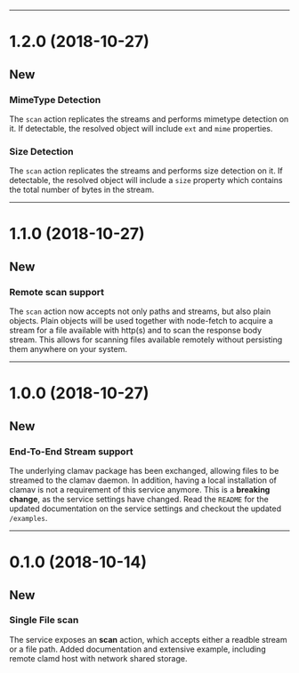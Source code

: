 -----------------------------
<a name="1.2.0"></a>
# 1.2.0 (2018-10-27)

## New

### MimeType Detection
The `scan` action replicates the streams and performs mimetype detection on it. If detectable, the resolved object will include `ext` and `mime` properties.

### Size Detection
The `scan` action replicates the streams and performs size detection on it. If detectable, the resolved object will include a `size` property which contains the total number of bytes in the stream.

-----------------------------
<a name="1.1.0"></a>
# 1.1.0 (2018-10-27)

## New

### Remote scan support
The `scan` action now accepts not only paths and streams, but also plain objects. Plain objects will be used together with node-fetch to acquire a stream for a file available with http(s) and to scan 
the response body stream. This allows for scanning files available remotely without persisting them anywhere on your system. 

-----------------------------
<a name="1.0.0"></a>
# 1.0.0 (2018-10-27)

## New

### End-To-End Stream support
The underlying clamav package has been exchanged, allowing files to be streamed to the clamav daemon. In addition, having a local installation of clamav is not a requirement of this service anymore.
This is a **breaking change**, as the service settings have changed. Read the `README` for the updated documentation on the service settings and checkout the updated `/examples`.

-----------------------------
<a name="0.1.0"></a>
# 0.1.0 (2018-10-14)

## New

### Single File scan
The service exposes an **scan** action, which accepts either a readble stream or a file path.
Added documentation and extensive example, including remote clamd host with network shared storage.
